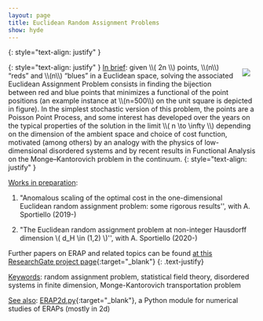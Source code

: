 ```yaml
---
layout: page
title: Euclidean Random Assignment Problems
show: hyde
---
```



{: style="text-align: justify" }


<img style="max-width:350px;float:right;margin: 1px 1px 1px 1px;padding: 10px;" src="../assets/config-n500.png">
{: style="text-align: justify" }
 <ins>In brief</ins>: given \\( 2n \\) points, \\(n\\) “reds” and \\(n\\) “blues” in a Euclidean space, solving the associated Euclidean Assignment Problem consists in finding the bijection between red and blue points that minimizes a functional of the point positions (an example instance at \\(n=500\\) on the unit square is depicted in figure). In the simplest stochastic version of this problem, the points are a Poisson Point Process, and some interest has developed over the years on the typical properties of the solution in the limit \\( n \to \infty \\) depending on the dimension of the ambient space and choice of cost function, motivated (among others) by an analogy with the physics of low-dimensional disordered systems and by recent results in Functional Analysis on the Monge–Kantorovich problem in the continuum.
{: style="text-align: justify" }

<ins>Works in preparation</ins>:

<!--- Random assignment problems on \\( 2d \\) manifolds
 with *D. Benedetto, E. Caglioti, S. Caracciolo, G. Sicuro and A. Sportiello*.


- Field theoretic approach to the Euclidean random assignment problem
with *S. Caracciolo, G. Sicuro and A. Sportiello*.
-->
1. "Anomalous scaling of the optimal cost in the one-dimensional Euclidean random assignment problem: some rigorous results'',
 with A. Sportiello (2019-)

2. "The Euclidean random assignment problem at non-integer Hausdorff dimension \\( d_H \in (1,2) \\)'',
 with A. Sportiello (2020-)


 Further papers on ERAP and related topics can be found [at this ResearchGate project page](https://www.researchgate.net/project/Bipartite-matching-relationship-between-random-and-Euclidean-graphs){:target="_blank"}
 {: .text-justify}


<ins>Keywords</ins>: random assignment problem, statistical field theory, disordered systems in finite dimension, Monge-Kantorovich transportation problem


<ins>See also</ins>: [ERAP2d.py](https://github.com/matteodachille/ERAPs2d){:target="_blank"}, a Python module for numerical studies of ERAPs (mostly in 2d)
